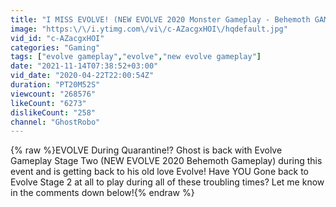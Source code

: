 ```yaml
---
title: "I MISS EVOLVE! (NEW EVOLVE 2020 Monster Gameplay - Behemoth GAMEPLAY)"
image: "https:\/\/i.ytimg.com\/vi\/c-AZacgxHOI\/hqdefault.jpg"
vid_id: "c-AZacgxHOI"
categories: "Gaming"
tags: ["evolve gameplay","evolve","new evolve gameplay"]
date: "2021-11-14T07:38:52+03:00"
vid_date: "2020-04-22T22:00:54Z"
duration: "PT20M52S"
viewcount: "268576"
likeCount: "6273"
dislikeCount: "258"
channel: "GhostRobo"
---
```

{% raw %}EVOLVE During Quarantine!? Ghost is back with Evolve Gameplay Stage Two (NEW EVOLVE 2020 Behemoth Gameplay) during this event and is getting back to his old love Evolve!  Have YOU Gone back to Evolve Stage 2 at all to play during all of these troubling times?  Let me know in the comments down below!{% endraw %}

